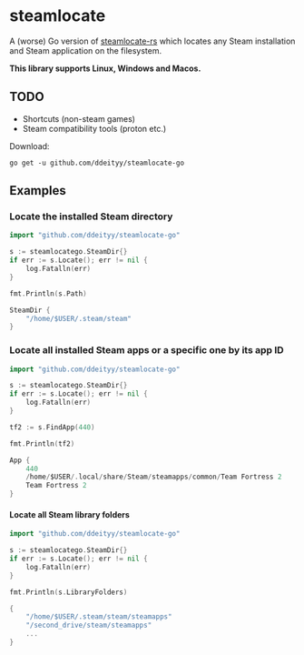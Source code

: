 # steamlocate

A (worse) Go version of [steamlocate-rs](https://github.com/WilliamVenner/steamlocate-rs) which locates any Steam installation and Steam application on the filesystem.

**This library supports Linux, Windows and Macos.**

## TODO

* Shortcuts (non-steam games)
* Steam compatibility tools (proton etc.)

Download:

```console
go get -u github.com/ddeityy/steamlocate-go
```

## Examples

### Locate the installed Steam directory

```go
import "github.com/ddeityy/steamlocate-go"

s := steamlocatego.SteamDir{}
if err := s.Locate(); err != nil {
    log.Fatalln(err)
}

fmt.Println(s.Path)
```

```go
SteamDir {
    "/home/$USER/.steam/steam"
}
```

### Locate all installed Steam apps or a specific one by its app ID

```go
import "github.com/ddeityy/steamlocate-go"

s := steamlocatego.SteamDir{}
if err := s.Locate(); err != nil {
    log.Fatalln(err)
}

tf2 := s.FindApp(440)

fmt.Println(tf2)
```

```go
App {
    440
    /home/$USER/.local/share/Steam/steamapps/common/Team Fortress 2
    Team Fortress 2
}
```

#### Locate all Steam library folders

```go
import "github.com/ddeityy/steamlocate-go"

s := steamlocatego.SteamDir{}
if err := s.Locate(); err != nil {
    log.Fatalln(err)
}

fmt.Println(s.LibraryFolders)
```

```go
{
    "/home/$USER/.steam/steam/steamapps"
    "/second_drive/steam/steamapps"
    ...
}
```
